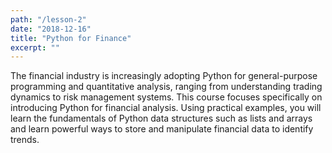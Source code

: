 ```yaml
---
path: "/lesson-2"
date: "2018-12-16"
title: "Python for Finance"
excerpt: ""
---
```


The financial industry is increasingly adopting Python for general-purpose programming and quantitative analysis, ranging from understanding trading dynamics to risk management systems. This course focuses specifically on introducing Python for financial analysis. Using practical examples, you will learn the fundamentals of Python data structures such as lists and arrays and learn powerful ways to store and manipulate financial data to identify trends.
